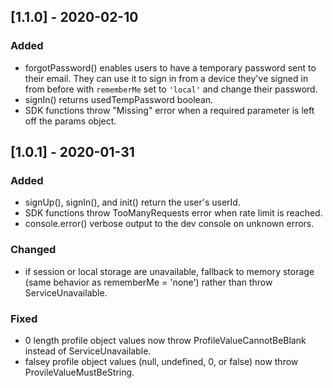 ## [1.1.0] - 2020-02-10
### Added
- forgotPassword() enables users to have a temporary password sent to their email. They can use it to sign in from a device they've signed in from before with `rememberMe` set to `'local'` and change their password.
- signIn() returns usedTempPassword boolean.
- SDK functions throw "Missing" error when a required parameter is left off the params object.

## [1.0.1] - 2020-01-31
### Added
- signUp(), signIn(), and init() return the user's userId.
- SDK functions throw TooManyRequests error when rate limit is reached.
- console.error() verbose output to the dev console on unknown errors.

### Changed
- if session or local storage are unavailable, fallback to memory storage (same behavior as rememberMe = 'none') rather than throw ServiceUnavailable.

### Fixed
- 0 length profile object values now throw ProfileValueCannotBeBlank instead of ServiceUnavailable.
- falsey profile object values (null, undefined, 0, or false) now throw ProvileValueMustBeString.
